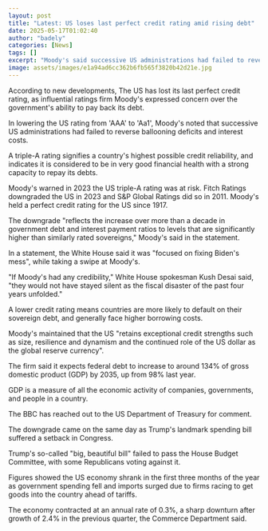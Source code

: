 ```yaml
---
layout: post
title: "Latest: US loses last perfect credit rating amid rising debt"
date: 2025-05-17T01:02:40
author: "badely"
categories: [News]
tags: []
excerpt: "Moody's said successive US administrations had failed to reverse ballooning deficits and interest costs."
image: assets/images/e1a94ad6cc362b6fb565f3820b42d21e.jpg
---
```


According to new developments, The US has lost its last perfect credit rating, as influential ratings firm Moody's expressed concern over the government's ability to pay back its debt.

In lowering the US rating from 'AAA' to 'Aa1', Moody's noted that successive US administrations had failed to reverse ballooning deficits and interest costs.

A triple-A rating signifies a country's highest possible credit reliability, and indicates it is considered to be in very good financial health with a strong capacity to repay its debts. 

Moody's warned in 2023 the US triple-A rating was at risk. Fitch Ratings downgraded the US in 2023 and S&P Global Ratings did so in 2011. Moody's held a perfect credit rating for the US since 1917.

The downgrade "reflects the increase over more than a decade in government debt and interest payment ratios to levels that are significantly higher than similarly rated sovereigns," Moody's said in the statement. 

In a statement, the White House said it was "focused on fixing Biden's mess", while taking a swipe at Moody's.

"If Moody's had any credibility," White House spokesman Kush Desai said, "they would not have stayed silent as the fiscal disaster of the past four years unfolded."

A lower credit rating means countries are more likely to default on their sovereign debt, and generally face higher borrowing costs. 

Moody's maintained that the US "retains exceptional credit strengths such as size, resilience and dynamism and the continued role of the US dollar as the global reserve currency". 

The firm said it expects federal debt to increase to around 134% of gross domestic product (GDP) by 2035, up from 98% last year.

GDP is a measure of all the economic activity of companies, governments, and people in a country.

The BBC has reached out to the US Department of Treasury for comment. 

The downgrade came on the same day as Trump's landmark spending bill suffered a setback in Congress.

Trump's so-called "big, beautiful bill" failed to pass the House Budget Committee, with some Republicans voting against it.

Figures showed the US economy shrank in the first three months of the year as government spending fell and imports surged due to firms racing to get goods into the country ahead of tariffs.

The economy contracted at an annual rate of 0.3%, a sharp downturn after growth of 2.4% in the previous quarter, the Commerce Department said.

